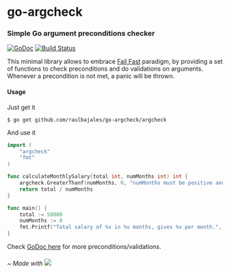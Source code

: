 # go-argcheck
### Simple Go argument preconditions checker

[![GoDoc](https://godoc.org/github.com/raulbajales/go-argcheck/argcheck?status.svg)](https://godoc.org/github.com/raulbajales/go-argcheck/argcheck) [![Build Status](https://travis-ci.org/raulbajales/go-argcheck.svg?branch=master)](https://travis-ci.org/raulbajales/go-argcheck)

This minimal library allows to embrace [Fail Fast](https://en.wikipedia.org/wiki/Fail-fast) paradigm, by providing a set of functions to check preconditions and do validations on arguments. Whenever a precondition is not met, a panic will be thrown.

#### Usage
Just get it
```shell
$ go get github.com/raulbajales/go-argcheck/argcheck
```
And use it
```go
import (
	"argcheck"
	"fmt"
)

func calculateMonthlySalary(total int, numMonths int) int {
	argcheck.GreaterThanf(numMonths, 0, "numMonths must be positive and not zero, numMonths is %v", numMonths)
	return total / numMonths
}

func main() {
 	total := 50000
	numMonths := 0
	fmt.Printf("Total salary of %v in %v months, gives %v per month.", total, numMonths, calculateMonthlySalary(total, numMonths))
}
```
Check [GoDoc here](https://godoc.org/github.com/raulbajales/go-argcheck/argcheck) for more preconditions/validations.

###### ~ Made with ![](http://s32.postimg.org/x79dz83gh/mate_icon.png)
